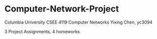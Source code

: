 # Computer-Network-Project
Columbia University
CSEE 4119 Computer Networks
Yixing Chen, yc3094

3 Project Assignments, 4 homeworks
